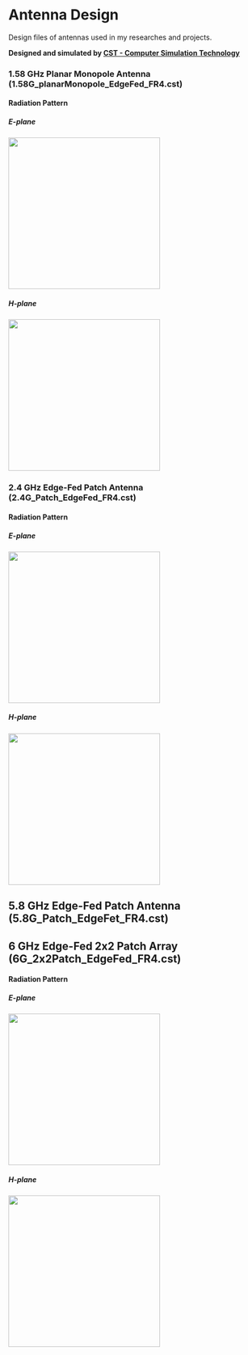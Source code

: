# Antenna Design
Design files of antennas used in my researches and projects.

**Designed and simulated by [CST - Computer Simulation Technology](https://www.cst.com/)**

### 1.58 GHz Planar Monopole Antenna (1.58G_planarMonopole_EdgeFed_FR4.cst)

#### Radiation Pattern

##### E-plane
<img src="https://rookiepeng.github.io/Antenna-Design/img/farfield/patternE_1.58G_planarMonopole_EdgeFed_FR4.svg" width="300">

##### H-plane
<img src="https://rookiepeng.github.io/Antenna-Design/img/farfield/patternH_1.58G_planarMonopole_EdgeFed_FR4.svg" width="300">

### 2.4 GHz Edge-Fed Patch Antenna (2.4G_Patch_EdgeFed_FR4.cst)

#### Radiation Pattern

##### E-plane
<img src="https://rookiepeng.github.io/Antenna-Design/img/farfield/patternE_2.4G_Patch_EdgeFed_FR4.svg" width="300">

##### H-plane
<img src="https://rookiepeng.github.io/Antenna-Design/img/farfield/patternH_2.4G_Patch_EdgeFed_FR4.svg" width="300">

## 5.8 GHz Edge-Fed Patch Antenna (5.8G_Patch_EdgeFet_FR4.cst)

## 6 GHz Edge-Fed 2x2 Patch Array (6G_2x2Patch_EdgeFed_FR4.cst)

#### Radiation Pattern

##### E-plane
<img src="https://rookiepeng.github.io/Antenna-Design/img/farfield/patternE_6G_2x2Patch_EdgeFed_FR4.svg" width="300">

##### H-plane
<img src="https://rookiepeng.github.io/Antenna-Design/img/farfield/patternH_6G_2x2Patch_EdgeFed_FR4.svg" width="300">
